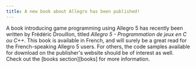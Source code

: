```yaml
---
title: A new book about Allegro has been published!
---
```


A book introducing game programming using Allegro 5 has recently been written
by Frédéric Drouillon, titled *Allegro 5 - Programmation de jeux en C ou C++*.
This book is available in French, and will surely be a great read for the
French-speaking Allegro 5 users. For others, the code samples available for
download on the publisher's website should be of interest as well. Check out
the [books section][books] for more information.